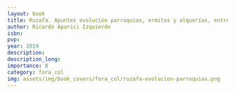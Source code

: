 ```yaml
---
layout: book
title: Ruzafa. Apuntes evolución parroquias, ermitas y alquerías, entre 1836 y 1877
author: Ricardo Aparici Izquierdo
isbn:
pvp:
year: 2019
description:
description_long:
importance: 8
category: fora_col
img: assets/img/book_covers/fora_col/ruzafa-evolucion-parroquias.png
---
```

